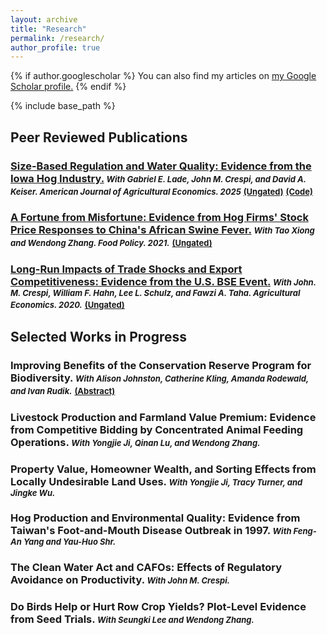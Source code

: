 ```yaml
---
layout: archive
title: "Research"
permalink: /research/
author_profile: true
---
```


{% if author.googlescholar %}
  You can also find my articles on <u><a href="{{author.googlescholar}}">my Google Scholar profile</a>.</u>
{% endif %}

{% include base_path %}
<!---

{% for post in site.publications reversed %}
  {% include archive-single.html %}
{% endfor %}
--->

## Peer Reviewed Publications

### [Size-Based Regulation and Water Quality: Evidence from the Iowa Hog Industry.](https://doi.org/10.1111/ajae.70006) *<font size="2">With Gabriel E. Lade, John M. Crespi, and David A. Keiser. American Journal of Agricultural Economics. 2025</font>* [<font size="2">(Ungated)</font>](https://www.dropbox.com/scl/fi/yj2553xvefp7e2gtetdeo/CAFO_AJAE.pdf?rlkey=0i5o5m8xv6slchw3wil5ojoj7&raw=1) [<font size="2">(Code)</font>](https://github.com/chenti-chen/cafos-cwa)

### [A Fortune from Misfortune: Evidence from Hog Firms' Stock Price Responses to China's African Swine Fever.](https://doi.org/10.1016/j.foodpol.2021.102150) *<font size="2">With Tao Xiong and Wendong Zhang. Food Policy. 2021.</font>* [<font size="2">(Ungated)</font>](https://www.card.iastate.edu/products/publications/synopsis/?p=1304)

### [Long-Run Impacts of Trade Shocks and Export Competitiveness: Evidence from the U.S. BSE Event.](https://doi.org/10.1111/agec.12602) *<font size="2">With John. M. Crespi, William F. Hahn, Lee L. Schulz, and Fawzi A. Taha. Agricultural Economics. 2020.</font>* [<font size="2">(Ungated)</font>](https://www.card.iastate.edu/products/publications/pdf/19wp594.pdf)

<!---
## Working Papers
--->


## Selected Works in Progress

### Improving Benefits of the Conservation Reserve Program for Biodiversity. *<font size="2">With Alison Johnston, Catherine Kling, Amanda Rodewald, and Ivan Rudik.</font>* [<font size="2">(Abstract)</font>](crp_birds)

### Livestock Production and Farmland Value Premium: Evidence from Competitive Bidding by Concentrated Animal Feeding Operations. *<font size="2">With Yongjie Ji, Qinan Lu, and Wendong Zhang.</font>*

### Property Value, Homeowner Wealth, and Sorting Effects from Locally Undesirable Land Uses. *<font size="2">With Yongjie Ji, Tracy Turner, and Jingke Wu.</font>*

### Hog Production and Environmental Quality: Evidence from Taiwan's Foot-and-Mouth Disease Outbreak in 1997. *<font size="2">With Feng-An Yang and Yau-Huo Shr.</font>*

### The Clean Water Act and CAFOs: Effects of Regulatory Avoidance on Productivity. *<font size="2">With John M. Crespi.</font>*

### Do Birds Help or Hurt Row Crop Yields? Plot-Level Evidence from Seed Trials. *<font size="2">With Seungki Lee and Wendong Zhang.</font>*

